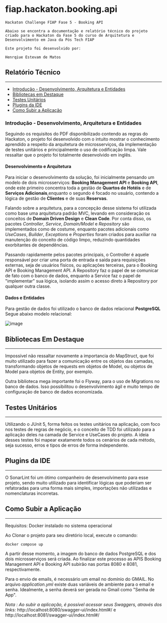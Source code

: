 # fiap.hackaton.booking.api

```
Hackaton Challenge FIAP Fase 5 - Booking API

Abaixo se encontra a documentação e relatório técnico do projeto
criado para o Hackaton da Fase 5 do curso de Arquitetura e
Desenvolvimento em Java da Pós Tech FIAP

Este projeto foi desenvolvido por:

Henrqiue Estevam de Matos
```
## Relatório Técnico

---
- [Introdução - Desenvolvimento, Arquitetura e Entidades](#introdução---desenvolvimento-arquitetura-e-entidades)
- [Bibliotecas em Destaque](#bibliotecas-em-destaque)
- [Testes Unitários](#testes-unitários)
- [Plugins da IDE](#plugins-da-ide)
- [Como Subir a Aplicação](#como-subir-a-aplicação)

### Introdução - Desenvolvimento, Arquitetura e Entidades

Seguindo os requisitos do PDF  disponibilizado contendo as regras do Hackaton, 
o projeto foi desenvolvido com o intuito mostrar o conhecimento aprendido a respeito 
da arquitetura de microsserviços, da implementação de testes unitários e principalmente 
o uso de codificação limpa. Vale ressaltar que o projeto foi totalmente desenvolvido
em inglês.

#### Desenvolvimento e Arquitetura

Para iniciar o desenvolvimento da solução, foi inicialmente pensando um modelo
de dois microsserviços: **Booking Management API** e **Booking API**, onde
este primeiro concentra toda a gestão de **Quartos de Hotéis** e 
de **Serviços Adicionais**,enquanto o segundo é focado no usuário, contendo 
a lógica de gestão de **Clientes** e de suas **Reservas**.

Falando sobre a arquitetura, para a concepção desse sistema foi
utilizada como base uma arquitetura padrão MVC, levando em consideração
os conceitos de **Domain Driven Design** e **Clean Code**. Por conta
disso, os pacotes _Controller_, _Service_, _Domain/Model_ e _Repository_
são implementados como de costume, enquanto pacotes adicionais como _UseCases_,
_Builder_, _Exceptions_ e _Properties_ foram criados para auxiliar na manutenção
do conceito de código limpo, reduzindo quantidades exorbitantes de dependências.

Passando rapidamente pelos pacotes principais, o Controller é aquele responsável
por criar uma porta de entrada e saída para requisições externas, seja de usuários
físicos, ou aplicações terceiras, para o Booking API e Booking Management API.
A Repository faz o papel de se comunicar de fato com o banco de dados, enquanto
a Service faz o papel de "implementar" sua lógica, isolando assim o acesso direto à
Repository por qualquer outra classe.


#### Dados e Entidades

Para gestão de dados foi utilizado o banco de dados relacional **PostgreSQL**
Segue abaixo modelo relacional:

![image](https://github.com/henriquemt13/fiap.hackaton.booking.api/assets/47531611/7a9d1e04-cc04-4d1d-9d20-1fd0de2a55db)


## Bibliotecas Em Destaque

---

Impossível não ressaltar novamente a importancia do MapStruct, que foi
muito utilizado para fazer a comunicação entre os objetos das camadas,
transformando objetos de requests em objetos de Model, ou objetos de Model
para objetos de Entity, por exemplo.

Outra biblioteca mega importante foi o Flyway, para o uso de Migrations no
banco de dados. Isso possibilitou o desenvolvimento ágil e muito tempo de
configuração de banco de dados economizada.

## Testes Unitários

---

Utilizando o JUnit 5, forma feitos os testes unitários na aplicação, com
foco nos testes de regras de negócio, e o conceito de TDD foi utilizado
para a aplicação deles na camada de Service e UseCases do projeto. A ideia desses testes
foi mapear exatamente todos os cenários de cada método, seja sucesso, erros
e tipos de erros de forma independente.


## Plugins da IDE

---

O SonarLint foi um ótimo companheiro de desenvolvimento para esse projeto,
sendo muito utilizado para identificar lógicas que poderiam ser refatoradas para
uma forma mais simples, importações não utilizadas e nomenclaturas incorretas.

## Como Subir a Aplicação

---
Requisitos: Docker instalado no sistema operacional

Ao Clonar o projeto para seu diretório local, execute o comando:
```
docker compose up

```

A partir desse momento, a imagem do banco de dados PostgreSQL e dos dois microsserviços será criada.
Ao finalizar este processo as APIS Booking Management API e Booking API subirão 
nas portas 8080 e 8081, respectivamente.

Para o envio de emails, é necessário um email no domínio do GMAIL. No
arquivo _application.yml_ existe duas variáveis de ambiente para o email
e senha. Idealmente, a senha deverá ser gerada no Gmail como "Senha de App".

*Nota : Ao subir a aplicação, é possível acessar seus Swaggers, através dos links:* http://localhost:8080/swagger-ui/index.html#/ e http://localhost:8081/swagger-ui/index.html#/

